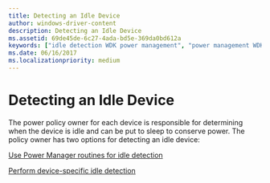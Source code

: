 ```yaml
---
title: Detecting an Idle Device
author: windows-driver-content
description: Detecting an Idle Device
ms.assetid: 69de45de-6c27-4ada-bd5e-369da0bd612a
keywords: ["idle detection WDK power management", "power management WDK kernel , idle detection", "conserving power WDK kernel", "sleep power management WDK kernel", "asleep devices WDK power management", "detecting idle devices"]
ms.date: 06/16/2017
ms.localizationpriority: medium
---
```


# Detecting an Idle Device





The power policy owner for each device is responsible for determining when the device is idle and can be put to sleep to conserve power. The policy owner has two options for detecting an idle device:

[Use Power Manager routines for idle detection](using-power-manager-routines-for-idle-detection.md)

[Perform device-specific idle detection](performing-device-specific-idle-detection.md)

 

 




